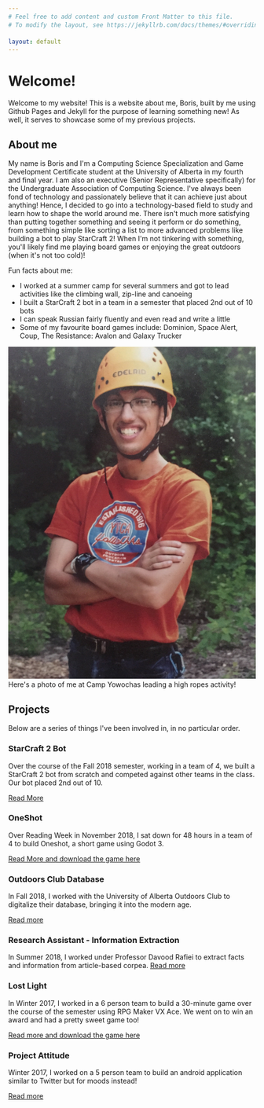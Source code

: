 ```yaml
---
# Feel free to add content and custom Front Matter to this file.
# To modify the layout, see https://jekyllrb.com/docs/themes/#overriding-theme-defaults

layout: default 
---
```

# Welcome!
Welcome to my website! This is a website about me, Boris, built by me using Github Pages and Jekyll for the purpose of learning something new! As well, it serves to showcase some of my previous projects.

## About me
My name is Boris and I'm a Computing Science Specialization and Game Development Certificate student at the University of Alberta in my fourth and final year. I am also an executive (Senior Representative specifically) for the Undergraduate Association of Computing Science. I've always been fond of technology and passionately believe that it can achieve just about anything! Hence, I decided to go into a technology-based field to study and learn how to shape the world around me. There isn't much more satisfying than putting together something and seeing it perform or do something, from something simple like sorting a list to more advanced problems like building a bot to play StarCraft 2! When I'm not tinkering with something, you'll likely find me playing board games or enjoying the great outdoors (when it's not too cold)!

Fun facts about me:
* I worked at a summer camp for several summers and got to lead activities like the climbing wall, zip-line and canoeing
* I built a StarCraft 2 bot in a team in a semester that placed 2nd out of 10 bots
* I can speak Russian fairly fluently and even read and write a little
* Some of my favourite board games include: Dominion, Space Alert, Coup, The Resistance: Avalon and Galaxy Trucker 

![Photo of me](/assets/BorisFleysher.jpeg)
Here's a photo of me at Camp Yowochas leading a high ropes activity!


## Projects
Below are a series of things I've been involved in, in no particular order.

### StarCraft 2 Bot
Over the course of the Fall 2018 semester, working in a team of 4, we built a StarCraft 2 bot from scratch and competed against other teams in the class. Our bot placed 2nd out of 10.

[Read More](StarCraft2)

### OneShot
Over Reading Week in November 2018, I sat down for 48 hours in a team of 4 to build Oneshot, a short game using Godot 3.

[Read More and download the game here](OneShot)

### Outdoors Club Database
In Fall 2018, I worked with the University of Alberta Outdoors Club to digitalize their database, bringing it into the modern age.

[Read more](OutdoorsClub)

### Research Assistant - Information Extraction
In Summer 2018, I worked under Professor Davood Rafiei to extract facts and information from article-based corpea.
[Read more](InformationExtraction)


### Lost Light
In Winter 2017, I worked in a 6 person team to build a 30-minute game over the course of the semester using RPG Maker VX Ace. We went on to win an award and had a pretty sweet game too!

[Read more and download the game here](LostLight)

### Project Attitude
Winter 2017, I worked on a 5 person team to build an android application similar to Twitter but for moods instead!

[Read more](ProjectAttitude)
